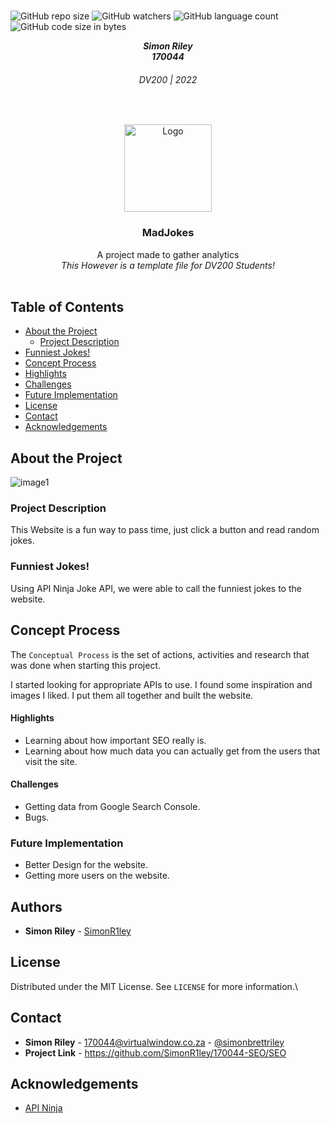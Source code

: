 <!-- REPLACE ALL THE [SimonR1ley] TEXT WITH YOUR GITHUB PROFILE NAME & THE [termoneexample] WITH THE NAME OF YOUR GITHUB PROJECT -->

<!-- Repository Information & Links-->
<br />

![GitHub repo size](https://img.shields.io/github/repo-size/SimonR1ley//170044-SEO/SEO)
![GitHub watchers](https://img.shields.io/github/watchers/SimonR1ley//170044-SEO/SEO)
![GitHub language count](https://img.shields.io/github/languages/count/SimonR1ley//170044-SEO/SEO)
![GitHub code size in bytes](https://img.shields.io/github/languages/code-size/SimonR1ley//170044-SEO/SEO)


<!-- HEADER SECTION -->
<h5 align="center" style="padding:0;margin:0;">Simon Riley</h5>
<h5 align="center" style="padding:0;margin:0;">170044</h5>
<h6 align="center">DV200 | 2022</h6>
</br>
<p align="center">

  <a href="https://github.com/SimonR1ley/170044-SEO/SEO">
    <img src="/SEO/Logo.png" alt="Logo" width="140" height="140">
  </a>
  
  <h3 align="center">MadJokes</h3>

  <p align="center">
    A project made to gather analytics  <br>
    <i>This However is a template file for DV200 Students!</i> 
    
   <br />
   <br />
</p>
<!-- TABLE OF CONTENTS -->

## Table of Contents

* [About the Project](#about-the-project)
  * [Project Description](#project-description)
* [Funniest Jokes!](#funniest-jokes)
* [Concept Process](#concept-process)
* [Highlights](#highlights)
* [Challenges](#challenges)
* [Future Implementation](#future-implementation)
* [License](#license)
* [Contact](#contact)
* [Acknowledgements](#acknowledgements)

<!--PROJECT DESCRIPTION-->
## About the Project
<!-- header image of project -->
![image1](/SEO/Images/MockupFive.png)

### Project Description

This Website is a fun way to pass time, just click a button and read random jokes.

### Funniest Jokes! 

Using API Ninja Joke API, we were able to call the funniest jokes to the website.


<!-- CONCEPT PROCESS -->
<!-- Briefly explain your concept ideation process -->
<!-- here you will add things like wireframing, data structure planning, anything that shows your process. You need to include images-->
## Concept Process

The `Conceptual Process` is the set of actions, activities and research that was done when starting this project.

I started looking for appropriate APIs to use.
I found some inspiration and images I liked.
I put them all together and built the website.

#### Highlights
<!-- stipulated the highlight you experienced with the project -->
* Learning about how important SEO really is.
* Learning about how much data you can actually get from the users that visit the site.

#### Challenges
<!-- stipulated the challenges you faced with the project and why you think you faced it or how you think you'll solve it (if not solved) -->
* Getting data from Google Search Console.
* Bugs.


### Future Implementation
<!-- stipulate functionality and improvements that can be implemented in the future. -->

* Better Design for the website.
* Getting more users on the website.


<!-- AUTHORS -->
## Authors

* **Simon Riley** - [SimonR1ley](https://github.com/SimonR1ley)

<!-- LICENSE -->
## License

Distributed under the MIT License. See `LICENSE` for more information.\

<!-- LICENSE -->
## Contact

* **Simon Riley** - [170044@virtualwindow.co.za](mailto:email@address) - [@simonbrettriley](https://www.instagram.com/simonbrettriley/) 
* **Project Link** - https://github.com/SimonR1ley/170044-SEO/SEO

<!-- ACKNOWLEDGEMENTS -->
## Acknowledgements
<!-- all resources that you used and Acknowledgements here -->
* [API Ninja](https://api-ninjas.com/)
